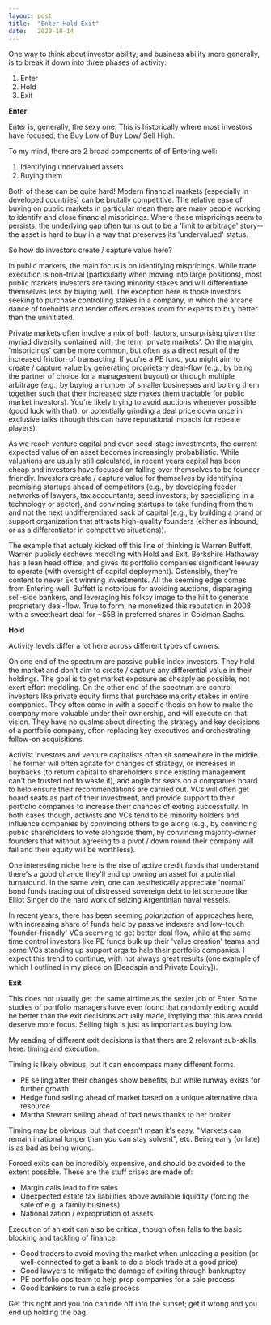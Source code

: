 ```yaml
---
layout: post
title:  "Enter-Hold-Exit"
date:   2020-10-14
---
```


One way to think about investor ability, and business ability more generally, is to break it down into three phases of activity:
1. Enter
2. Hold
3. Exit


**Enter**

Enter is, generally, the sexy one. This is historically where most investors have focused; the Buy Low of Buy Low/ Sell High.

To my mind, there are 2 broad components of of Entering well:
1. Identifying undervalued assets
2. Buying them

Both of these can be quite hard! Modern financial markets (especially in developed countries) can be brutally competitive. The relative ease of buying on public markets in particular mean there are many people working to identify and close financial mispricings. Where these mispricings seem to persists, the underlying gap often turns out to be a 'limit to arbitrage' story--the asset is hard to buy in a way that preserves its 'undervalued' status.

So how do investors create / capture value here?

In public markets, the main focus is on identifying mispricings. While trade execution is non-trivial (particularly when moving into large positions), most public markets investors are taking minority stakes and will differentiate themselves less by buying well. The exception here is those investors seeking to purchase controlling stakes in a company, in which the arcane dance of toeholds and tender offers creates room for experts to buy better than the uninitiated.

Private markets often involve a mix of both factors, unsurprising given the myriad diversity contained with the term 'private markets'. On the margin, 'mispricings' can be more common, but often as a direct result of the increased friction of transacting. If you're a PE fund, you might aim to create / capture value by generating proprietary deal-flow (e.g., by being the partner of choice for a management buyout) or through multiple arbitrage (e.g., by buying a number of smaller businesses and bolting them together such that their increased size makes them tractable for public market investors). You're likely trying to avoid auctions whenever possible (good luck with that), or potentially grinding a deal price down once in exclusive talks (though this can have reputational impacts for repeate players).

As we reach venture capital and even seed-stage investments, the current expected value of an asset becomes increasingly probabilistic. While valuations are usually still calculated, in recent years capital has been cheap and investors have focused on falling over themselves to be founder-friendly. Investors create / capture value for themselves by identifying promising startups ahead of competitors (e.g., by developing feeder networks of lawyers, tax accountants, seed investors; by specializing in a technology or sector), and convincing startups to take funding from them and not the next undifferentiated sack of capital (e.g., by building a brand or support organization that attracts high-quality founders (either as inbound, or as a differentiator in competitive situations)).

The example that actualy kicked off this line of thinking is Warren Buffett. Warren publicly eschews meddling with Hold and Exit. Berkshire Hathaway has a lean head office, and gives its portfolio companies significant leeway to operate (with oversight of capital deployment). Ostensibly, they're content to never Exit winning investments. All the seeming edge comes from Entering well. Buffett is notorious for avoiding auctions, disparaging sell-side bankers, and leveraging his folksy image to the hilt to generate proprietary deal-flow. True to form, he monetized this reputation in 2008 with a sweetheart deal for ~$5B in preferred shares in  Goldman Sachs.


**Hold**

Activity levels differ a lot here across different types of owners.

On one end of the spectrum are passive public index investors. They hold the market and don't aim to create / capture any differential value in their holdings. The goal is to get market exposure as cheaply as possible, not exert effort meddling. On the other end of the spectrum are control investors like private equity firms that purchase majority stakes in entire companies. They often come in with a specific thesis on how to make the company more valuable under their ownership, and will execute on that vision. They have no qualms about directing the strategy and key decisions of a portfolio company, often replacing key executives and orchestrating follow-on acquisitions. 

Activist investors and venture capitalists often sit somewhere in the middle. The former will often agitate for changes of strategy, or increases in buybacks (to return capital to shareholders since existing management can't be trusted not to waste it), and angle for seats on a companies board to help ensure their recommendations are carried out.  VCs will often get board seats as part of their investment, and provide support to their portfolio companies to increase their chances of exiting successfully. In both cases though, activists and VCs tend to be minority holders and influence companies by convincing others to go along (e.g., by convincing public shareholders to vote alongside them, by convincing majority-owner founders that without agreeing to a pivot / down round their company will fail and their equity will be worthless).

One interesting niche here is the rise of active credit funds that understand there's a good chance they'll end up owning an asset for a potential turnaround. In the same vein, one can aesthetically appreciate 'normal' bond funds trading out of distressed sovereign debt to let someone like Elliot Singer do the hard work of seizing Argentinian naval vessels.

In recent years, there has been seeming _polarization_ of approaches here, with increasing share of funds held by passive indexers and low-touch 'founder-friendly' VCs seeming to get better deal flow, while at the same time control investors like PE funds bulk up their 'value creation' teams and some VCs standing up support orgs to help their portfolio companies. I expect this trend to continue, with not always great results (one example of which I outlined in my piece on [Deadspin and Private Equity]).


**Exit**

This does not usually get the same airtime as the sexier job of Enter. Some studies of portfolio managers have even found that randomly exiting would be better than the exit decisions actually made, implying that this area could deserve more focus. Selling high is just as important as buying low.

My reading of different exit decisions is that there are 2 relevant sub-skills here: timing and execution.

Timing is likely obvious, but it can encompass many different forms.
- PE selling after their changes show benefits, but while runway exists for further growth
- Hedge fund selling ahead of market based on a unique alternative data resource
- Martha Stewart selling ahead of bad news thanks to her broker

Timing may be obvious, but that doesn't mean it's easy. "Markets can remain irrational longer than you can stay solvent", etc. Being early (or late) is as bad as being wrong.

Forced exits can be incredibly expensive, and should be avoided to the extent possible. These are the stuff crises are made of:
- Margin calls lead to fire sales
- Unexpected estate tax liabilities above available liquidity (forcing the sale of e.g. a family business)
- Nationalization / expropriation of assets

Execution of an exit can also be critical, though often falls to the basic blocking and tackling of finance:
- Good traders to avoid moving the market when unloading a position (or well-connected to get a bank to do a block trade at a good price)
- Good lawyers to mitigate the damage of exiting through bankruptcy
- PE portfolio ops team to help prep companies for a sale process
- Good bankers to run a sale process

Get this right and you too can ride off into the sunset; get it wrong and you end up holding the bag.
